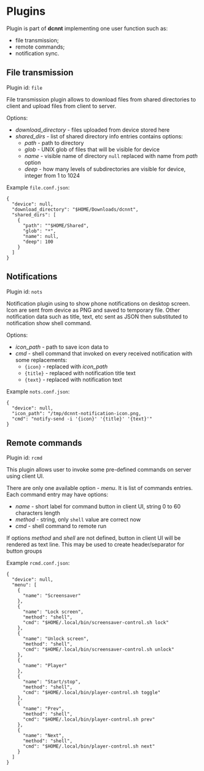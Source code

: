 Plugins
=======

Plugin is part of **dcnnt** implementing one user function such as:
* file transmission;
* remote commands;
* notification sync.

File transmission
-----------------

Plugin id: `file`

File transmission plugin allows to download files from shared directories to client
 and upload files from client to server. 

Options:

* *download_directory* - files uploaded from device stored here
* *shared_dirs* - list of shared directory info entries contains options:
  * *path* - path to directory
  * *glob* - UNIX glob of files that will be visible for device
  * *name* - visible name of directory `null` replaced with name from *path* option
  * *deep* - how many levels of subdirectories are visible for device, integer from 1 to 1024

Example `file.conf.json`:

    {
      "device": null,
      "download_directory": "$HOME/Downloads/dcnnt",
      "shared_dirs": [
        {
          "path": ""$HOME/Shared",
          "glob": "*",
          "name": null,
          "deep": 100
        }
      ]
    }

Notifications
-------------

Plugin id: `nots`

Notification plugin using to show phone notifications on desktop screen. 
Icon are sent from device as PNG and saved to temporary file.
Other notification data such as title, text, etc sent as JSON then substituted to notification show shell command.


Options:

* *icon_path* - path to save icon data to
* *cmd* - shell command that invoked on every received notification with some replacements:
  * `{icon}` - replaced with *icon_path*
  * `{title}` - replaced with notification title text
  * `{text}` - replaced with notification text

Example `nots.conf.json`:

    {
      "device": null,
      "icon_path": "/tmp/dcnnt-notification-icon.png,
      "cmd": "notify-send -i '{icon}' '{title}' '{text}'"
    }

Remote commands
---------------

Plugin id: `rcmd`

This plugin allows user to invoke some pre-defined commands on server using client UI.

There are only one available option - *menu*. It is list of commands entries.
Each command entry may have options:

* *name* - short label for command button in client UI, string 0 to 60 characters length
* *method* - string, only `shell` value are correct now
* *cmd* - shell command to remote run

If options *method* and *shell* are not defined, button in client UI will be rendered as text line.
This may be used to create header/separator for button groups   

Example `rcmd.conf.json`:

    {
      "device": null,
      "menu": [
        {
          "name": "Screensaver"
        },
        {
          "name": "Lock screen",
          "method": "shell",
          "cmd": "$HOME/.local/bin/screensaver-control.sh lock"
        },
        {
          "name": "Unlock screen",
          "method": "shell",
          "cmd": "$HOME/.local/bin/screensaver-control.sh unlock"
        },
        {
          "name": "Player"
        },
        {
          "name": "Start/stop",
          "method": "shell",
          "cmd": "$HOME/.local/bin/player-control.sh toggle"
        },
        {
          "name": "Prev",
          "method": "shell",
          "cmd": "$HOME/.local/bin/player-control.sh prev"
        },
        {
          "name": "Next",
          "method": "shell",
          "cmd": "$HOME/.local/bin/player-control.sh next"
        }
      ]
    }

